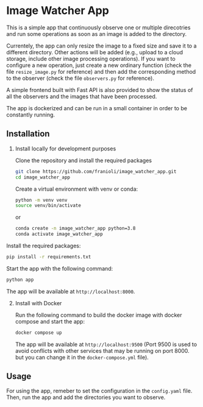 # Image Watcher App

This is a simple app that continuously observe one or multiple direcotries and run some operations as soon as an image is added to the directory.

Currentely, the app can only resize the image to a fixed size and save it to a different directory. Other actions will be added (e.g., upload to a cloud storage, include other image processing operations).
If you want to configure a new operation, just create a new ordinary function (check the file `resize_image.py` for reference) and then add the corresponding method to the observer (check the file `observers.py` for reference).

A simple frontend built with Fast API is also provided to show the status of all the observers and the images that have been processed.

The app is dockerized and can be run in a small container in order to be constantly running.

## Installation

1. Install locally for development purposes

   Clone the repository and install the required packages

   ```bash
   git clone https://github.com/franioli/image_watcher_app.git
   cd image_watcher_app
   ```

   Create a virtual environment with venv or conda:

   ```bash
   python -m venv venv
   source venv/bin/activate
   ```

   or

   ```bash
   conda create -n image_watcher_app python=3.8
   conda activate image_watcher_app
   ```

Install the required packages:

```bash
pip install -r requirements.txt
```

Start the app with the following command:

```bash
python app
```

The app will be available at `http://localhost:8000`.

2. Install with Docker

   Run the following command to build the docker image with docker compose and start the app:

   ```bash
   docker compose up
   ```

   The app will be available at `http://localhost:9500` (Port 9500 is used to avoid conflicts with other services that may be running on port 8000. but you can change it in the `docker-compose.yml` file).

## Usage

For using the app, remeber to set the configuration in the `config.yaml` file. Then, run the app and add the directories you want to observe.
